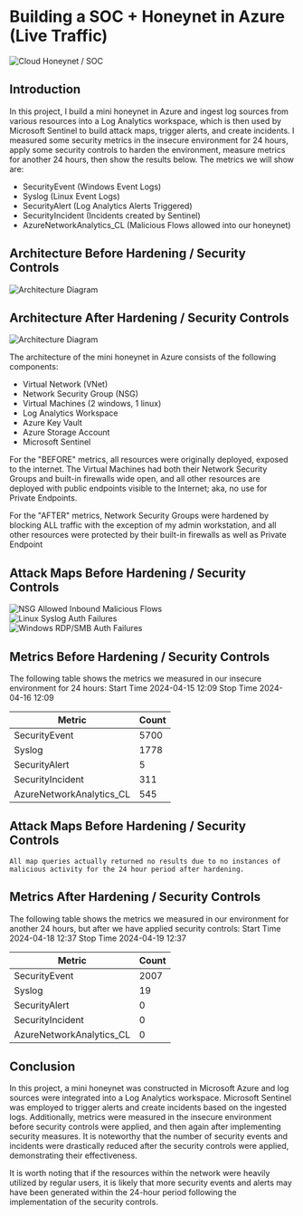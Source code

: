 # Building a SOC + Honeynet in Azure (Live Traffic)
![Cloud Honeynet / SOC](https://i.imgur.com/ZWxe03e.jpg)

## Introduction

In this project, I build a mini honeynet in Azure and ingest log sources from various resources into a Log Analytics workspace, which is then used by Microsoft Sentinel to build attack maps, trigger alerts, and create incidents. I measured some security metrics in the insecure environment for 24 hours, apply some security controls to harden the environment, measure metrics for another 24 hours, then show the results below. The metrics we will show are:

- SecurityEvent (Windows Event Logs)
- Syslog (Linux Event Logs)
- SecurityAlert (Log Analytics Alerts Triggered)
- SecurityIncident (Incidents created by Sentinel)
- AzureNetworkAnalytics_CL (Malicious Flows allowed into our honeynet)

## Architecture Before Hardening / Security Controls
![Architecture Diagram](https://i.imgur.com/aBDwnKb.jpg)

## Architecture After Hardening / Security Controls
![Architecture Diagram](https://i.imgur.com/YQNa9Pp.jpg)

The architecture of the mini honeynet in Azure consists of the following components:

- Virtual Network (VNet)
- Network Security Group (NSG)
- Virtual Machines (2 windows, 1 linux)
- Log Analytics Workspace
- Azure Key Vault
- Azure Storage Account
- Microsoft Sentinel

For the "BEFORE" metrics, all resources were originally deployed, exposed to the internet. The Virtual Machines had both their Network Security Groups and built-in firewalls wide open, and all other resources are deployed with public endpoints visible to the Internet; aka, no use for Private Endpoints.

For the "AFTER" metrics, Network Security Groups were hardened by blocking ALL traffic with the exception of my admin workstation, and all other resources were protected by their built-in firewalls as well as Private Endpoint

## Attack Maps Before Hardening / Security Controls
![NSG Allowed Inbound Malicious Flows](https://github.com/thezerodays/Cloud-SOC/assets/167796973/1b57f9d8-ed94-416e-bcea-11d662e59b3b)<br>
![Linux Syslog Auth Failures](https://github.com/thezerodays/Cloud-SOC/assets/167796973/cd1be349-292b-41d2-9bd1-affd3357e7dd)<br>
![Windows RDP/SMB Auth Failures](https://github.com/thezerodays/Cloud-SOC/assets/167796973/08e14987-68a0-430a-9444-51e0e41997ca)<br>




## Metrics Before Hardening / Security Controls

The following table shows the metrics we measured in our insecure environment for 24 hours:
Start Time 2024-04-15 12:09
Stop Time 2024-04-16 12:09

| Metric                   | Count
| ------------------------ | -----
| SecurityEvent            | 5700
| Syslog                   | 1778
| SecurityAlert            | 5
| SecurityIncident         | 311
| AzureNetworkAnalytics_CL | 545

## Attack Maps Before Hardening / Security Controls

```All map queries actually returned no results due to no instances of malicious activity for the 24 hour period after hardening.```

## Metrics After Hardening / Security Controls

The following table shows the metrics we measured in our environment for another 24 hours, but after we have applied security controls:
Start Time 2024-04-18 12:37
Stop Time	2024-04-19 12:37

| Metric                   | Count
| ------------------------ | -----
| SecurityEvent            | 2007
| Syslog                   | 19
| SecurityAlert            | 0
| SecurityIncident         | 0
| AzureNetworkAnalytics_CL | 0

## Conclusion

In this project, a mini honeynet was constructed in Microsoft Azure and log sources were integrated into a Log Analytics workspace. Microsoft Sentinel was employed to trigger alerts and create incidents based on the ingested logs. Additionally, metrics were measured in the insecure environment before security controls were applied, and then again after implementing security measures. It is noteworthy that the number of security events and incidents were drastically reduced after the security controls were applied, demonstrating their effectiveness.

It is worth noting that if the resources within the network were heavily utilized by regular users, it is likely that more security events and alerts may have been generated within the 24-hour period following the implementation of the security controls.
